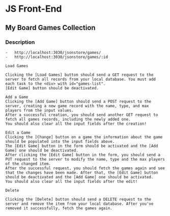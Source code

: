 # JS Front-End

## My Board Games Collection

### Description

    -	http://localhost:3030/jsonstore/games/
    -	http://localhost:3030/jsonstore/games/:id

    Load Games
    
    Clicking the [Load Games] button should send a GET request to the server to fetch all records from your local database. You must add each task to the <div> with id="games-list". 
    [Edit Game] button should be deactivated.
    
    Add а Game
    Clicking the [Add Game] button should send a POST request to the server, creating a new game record with the name, type, and max players from the input values. 
    After a successful creation, you should send another GET request to fetch all games records, including the newly added one. 
    You should also clear all the input fields after the creation!
    
    Edit a Game
    Clicking the [Change] button on a game the information about the game should be populated into the input fields above. 
    The [Edit Game] button in the form should be activated and the [Add Game] one should be deactivated.
    After clicking the [Edit Game] button in the form, you should send a PUT request to the server to modify the name, type and the max players of the changed item. 
    After the successful request, you should fetch the games again and see that the changes have been made. After that, the [Edit Game] button should be deactivated and the [Add Game] one should be activated. 
    You should also clear all the input fields after the edit!
    
    Delete
    
    Clicking the [Delete] button should send a DELETE request to the server and remove the item from your local database. After you've removed it successfully, fetch the games again.
